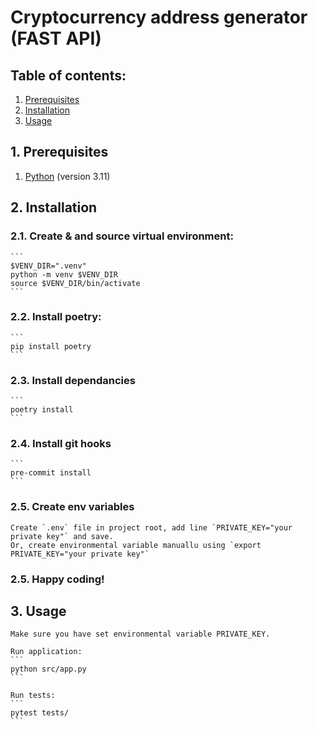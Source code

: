 # Cryptocurrency address generator (FAST API)
## Table of contents:
1. [Prerequisites](#prereqs)
2. [Installation](#install)
3. [Usage](#usage)


## 1. Prerequisites <a name="prereqs"/>
1. [Python](https://www.python.org/) (version 3.11)


## 2. Installation <a name="setup"/>
### 2.1. Create & and source virtual environment:
    ```
    $VENV_DIR=".venv"
    python -m venv $VENV_DIR
    source $VENV_DIR/bin/activate
    ```

### 2.2. Install poetry:
    ```
    pip install poetry
    ```

### 2.3. Install dependancies
    ```
    poetry install
    ```

### 2.4. Install git hooks
    ```
    pre-commit install
    ```

### 2.5. Create env variables
    Create `.env` file in project root, add line `PRIVATE_KEY="your private key"` and save.
    Or, create environmental variable manuallu using `export PRIVATE_KEY="your private key"`

### 2.5. Happy coding!


## 3. Usage <a name="usage"/>
    Make sure you have set environmental variable PRIVATE_KEY.

    Run application:
    ```
    python src/app.py
    ```

    Run tests:
    ```
    pytest tests/
    ```
